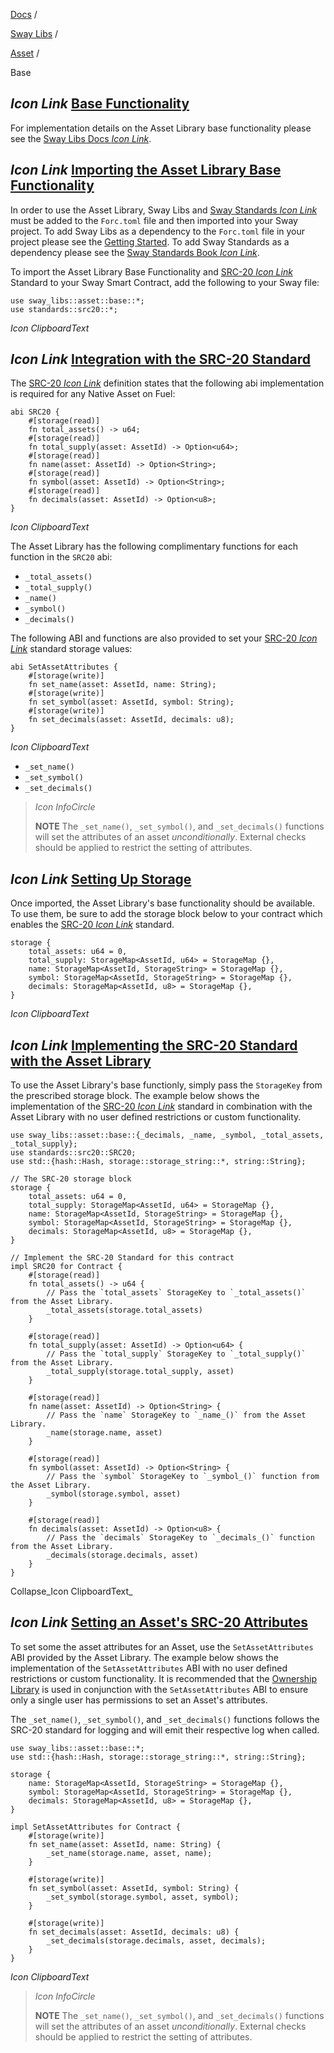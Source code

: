 [Docs](https://docs.fuel.network/) /

[Sway Libs](https://docs.fuel.network/docs/sway-libs/) /

[Asset](https://docs.fuel.network/docs/sway-libs/asset/) /

Base

## _Icon Link_ [Base Functionality](https://docs.fuel.network/docs/sway-libs/asset/base/\#base-functionality)

For implementation details on the Asset Library base functionality please see the [Sway Libs Docs _Icon Link_](https://fuellabs.github.io/sway-libs/master/sway_libs/asset/base/index.html).

## _Icon Link_ [Importing the Asset Library Base Functionality](https://docs.fuel.network/docs/sway-libs/asset/base/\#importing-the-asset-library-base-functionality)

In order to use the Asset Library, Sway Libs and [Sway Standards _Icon Link_](https://docs.fuel.network/docs/sway-standards/) must be added to the `Forc.toml` file and then imported into your Sway project. To add Sway Libs as a dependency to the `Forc.toml` file in your project please see the [Getting Started](https://docs.fuel.network/docs/sway-libs/getting_started/). To add Sway Standards as a dependency please see the [Sway Standards Book _Icon Link_](https://docs.fuel.network/docs/sway-standards/#using-a-standard).

To import the Asset Library Base Functionality and [SRC-20 _Icon Link_](https://docs.fuel.network/docs/sway-standards/src-20-native-asset/) Standard to your Sway Smart Contract, add the following to your Sway file:

```fuel_Box fuel_Box-idXKMmm-css
use sway_libs::asset::base::*;
use standards::src20::*;
```

_Icon ClipboardText_

## _Icon Link_ [Integration with the SRC-20 Standard](https://docs.fuel.network/docs/sway-libs/asset/base/\#integration-with-the-src-20-standard)

The [SRC-20 _Icon Link_](https://docs.fuel.network/docs/sway-standards/src-20-native-asset/) definition states that the following abi implementation is required for any Native Asset on Fuel:

```fuel_Box fuel_Box-idXKMmm-css
abi SRC20 {
    #[storage(read)]
    fn total_assets() -> u64;
    #[storage(read)]
    fn total_supply(asset: AssetId) -> Option<u64>;
    #[storage(read)]
    fn name(asset: AssetId) -> Option<String>;
    #[storage(read)]
    fn symbol(asset: AssetId) -> Option<String>;
    #[storage(read)]
    fn decimals(asset: AssetId) -> Option<u8>;
}
```

_Icon ClipboardText_

The Asset Library has the following complimentary functions for each function in the `SRC20` abi:

- `_total_assets()`
- `_total_supply()`
- `_name()`
- `_symbol()`
- `_decimals()`

The following ABI and functions are also provided to set your [SRC-20 _Icon Link_](https://docs.fuel.network/docs/sway-standards/src-20-native-asset/) standard storage values:

```fuel_Box fuel_Box-idXKMmm-css
abi SetAssetAttributes {
    #[storage(write)]
    fn set_name(asset: AssetId, name: String);
    #[storage(write)]
    fn set_symbol(asset: AssetId, symbol: String);
    #[storage(write)]
    fn set_decimals(asset: AssetId, decimals: u8);
}
```

_Icon ClipboardText_

- `_set_name()`
- `_set_symbol()`
- `_set_decimals()`

> _Icon InfoCircle_
>
> **NOTE** The `_set_name()`, `_set_symbol()`, and `_set_decimals()` functions will set the attributes of an asset _unconditionally_. External checks should be applied to restrict the setting of attributes.

## _Icon Link_ [Setting Up Storage](https://docs.fuel.network/docs/sway-libs/asset/base/\#setting-up-storage)

Once imported, the Asset Library's base functionality should be available. To use them, be sure to add the storage block below to your contract which enables the [SRC-20 _Icon Link_](https://docs.fuel.network/docs/sway-standards/src-20-native-asset/) standard.

```fuel_Box fuel_Box-idXKMmm-css
storage {
    total_assets: u64 = 0,
    total_supply: StorageMap<AssetId, u64> = StorageMap {},
    name: StorageMap<AssetId, StorageString> = StorageMap {},
    symbol: StorageMap<AssetId, StorageString> = StorageMap {},
    decimals: StorageMap<AssetId, u8> = StorageMap {},
}
```

_Icon ClipboardText_

## _Icon Link_ [Implementing the SRC-20 Standard with the Asset Library](https://docs.fuel.network/docs/sway-libs/asset/base/\#implementing-the-src-20-standard-with-the-asset-library)

To use the Asset Library's base functionly, simply pass the `StorageKey` from the prescribed storage block. The example below shows the implementation of the [SRC-20 _Icon Link_](https://docs.fuel.network/docs/sway-standards/src-20-native-asset/) standard in combination with the Asset Library with no user defined restrictions or custom functionality.

```fuel_Box fuel_Box-idXKMmm-css
use sway_libs::asset::base::{_decimals, _name, _symbol, _total_assets, _total_supply};
use standards::src20::SRC20;
use std::{hash::Hash, storage::storage_string::*, string::String};

// The SRC-20 storage block
storage {
    total_assets: u64 = 0,
    total_supply: StorageMap<AssetId, u64> = StorageMap {},
    name: StorageMap<AssetId, StorageString> = StorageMap {},
    symbol: StorageMap<AssetId, StorageString> = StorageMap {},
    decimals: StorageMap<AssetId, u8> = StorageMap {},
}

// Implement the SRC-20 Standard for this contract
impl SRC20 for Contract {
    #[storage(read)]
    fn total_assets() -> u64 {
        // Pass the `total_assets` StorageKey to `_total_assets()` from the Asset Library.
        _total_assets(storage.total_assets)
    }

    #[storage(read)]
    fn total_supply(asset: AssetId) -> Option<u64> {
        // Pass the `total_supply` StorageKey to `_total_supply()` from the Asset Library.
        _total_supply(storage.total_supply, asset)
    }

    #[storage(read)]
    fn name(asset: AssetId) -> Option<String> {
        // Pass the `name` StorageKey to `_name_()` from the Asset Library.
        _name(storage.name, asset)
    }

    #[storage(read)]
    fn symbol(asset: AssetId) -> Option<String> {
        // Pass the `symbol` StorageKey to `_symbol_()` function from the Asset Library.
        _symbol(storage.symbol, asset)
    }

    #[storage(read)]
    fn decimals(asset: AssetId) -> Option<u8> {
        // Pass the `decimals` StorageKey to `_decimals_()` function from the Asset Library.
        _decimals(storage.decimals, asset)
    }
}
```

Collapse_Icon ClipboardText_

## _Icon Link_ [Setting an Asset's SRC-20 Attributes](https://docs.fuel.network/docs/sway-libs/asset/base/\#setting-an-assets-src-20-attributes)

To set some the asset attributes for an Asset, use the `SetAssetAttributes` ABI provided by the Asset Library. The example below shows the implementation of the `SetAssetAttributes` ABI with no user defined restrictions or custom functionality. It is recommended that the [Ownership Library](https://docs.fuel.network/docs/sway-libs/ownership/) is used in conjunction with the `SetAssetAttributes` ABI to ensure only a single user has permissions to set an Asset's attributes.

The `_set_name()`, `_set_symbol()`, and `_set_decimals()` functions follows the SRC-20 standard for logging and will emit their respective log when called.

```fuel_Box fuel_Box-idXKMmm-css
use sway_libs::asset::base::*;
use std::{hash::Hash, storage::storage_string::*, string::String};

storage {
    name: StorageMap<AssetId, StorageString> = StorageMap {},
    symbol: StorageMap<AssetId, StorageString> = StorageMap {},
    decimals: StorageMap<AssetId, u8> = StorageMap {},
}

impl SetAssetAttributes for Contract {
    #[storage(write)]
    fn set_name(asset: AssetId, name: String) {
        _set_name(storage.name, asset, name);
    }

    #[storage(write)]
    fn set_symbol(asset: AssetId, symbol: String) {
        _set_symbol(storage.symbol, asset, symbol);
    }

    #[storage(write)]
    fn set_decimals(asset: AssetId, decimals: u8) {
        _set_decimals(storage.decimals, asset, decimals);
    }
}
```

_Icon ClipboardText_

> _Icon InfoCircle_
>
> **NOTE** The `_set_name()`, `_set_symbol()`, and `_set_decimals()` functions will set the attributes of an asset _unconditionally_. External checks should be applied to restrict the setting of attributes.